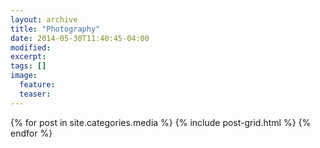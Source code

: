 ```yaml
---
layout: archive
title: "Photography"
date: 2014-05-30T11:40:45-04:00
modified:
excerpt: 
tags: []
image:
  feature:
  teaser:
---
```


<div class="tiles">
{% for post in site.categories.media %}
  {% include post-grid.html %}
{% endfor %}
</div><!-- /.tiles -->
